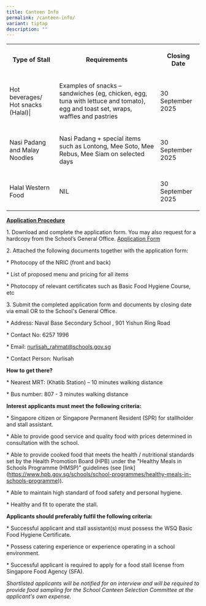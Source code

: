 ```yaml
---
title: Canteen Info
permalink: /canteen-info/
variant: tiptap
description: ""
---
```

<table style="minWidth: 75px">
<colgroup>
<col>
<col>
<col>
</colgroup>
<tbody>
<tr>
<th rowspan="1" colspan="1">
<p>Type of Stall</p>
</th>
<th rowspan="1" colspan="1">
<p>Requirements</p>
</th>
<th rowspan="1" colspan="1">
<p>Closing Date</p>
</th>
</tr>
<tr>
<td rowspan="1" colspan="1">
<p>Hot beverages/ Hot snacks (Halal)|</p>
</td>
<td rowspan="1" colspan="1">
<p>Examples of snacks –sandwiches (eg, chicken, egg, tuna with lettuce and
tomato), egg and toast set, wraps, waffles and pastries</p>
</td>
<td rowspan="1" colspan="1">
<p>30 September 2025</p>
</td>
</tr>
<tr>
<td rowspan="1" colspan="1">
<p>Nasi Padang and Malay Noodles</p>
</td>
<td rowspan="1" colspan="1">
<p>Nasi Padang + special items such as Lontong, Mee Soto, Mee Rebus, Mee
Siam on selected days</p>
</td>
<td rowspan="1" colspan="1">
<p>30 September 2025</p>
</td>
</tr>
<tr>
<td rowspan="1" colspan="1">
<p>Halal Western Food</p>
</td>
<td rowspan="1" colspan="1">
<p>NIL</p>
</td>
<td rowspan="1" colspan="1">
<p>30 September 2025</p>
</td>
</tr>
</tbody>
</table>
<p></p>
<p><strong><u>Application Procedure</u></strong>
</p>
<p>1. Download and complete the application form. You may also request for
a hardcopy from the School’s General Office. <a href="/files/Canteen_Application_Form.pdf" rel="noopener nofollow" target="_blank">Application Form</a>
</p>
<p></p>
<p>2. Attached the following documents together with the application form:</p>
<p>* Photocopy of the NRIC (front and back)</p>
<p>* List of proposed menu and pricing for all items</p>
<p>* Photocopy of relevant certificates such as Basic Food Hygiene Course,
etc</p>
<p>3. Submit the completed application form and documents by closing date
via email OR to the School's General Office.</p>
<p>* Address: Naval Base Secondary School , 901 Yishun Ring Road</p>
<p>* Contact No: 6257 1996</p>
<p>* Email: <a href="mailto:nurlisah_rahmat@schools.gov.sg" rel="noopener noreferrer nofollow" target="_blank">nurlisah_rahmat@schools.gov.sg</a>
</p>
<p>* Contact Person: Nurlisah</p>
<p><strong>How to get there?</strong>
</p>
<p>* Nearest MRT: (Khatib Station) – 10 minutes walking distance</p>
<p>* Bus number: 807 - 3 minutes walking distance</p>
<p><strong>Interest applicants must meet the following criteria:</strong>
</p>
<p>* Singapore citizen or Singapore Permanent Resident (SPR) for stallholder
and stall assistant.</p>
<p>* Able to provide good service and quality food with prices determined
in consultation with the school.</p>
<p>* Able to provide cooked food that meets the health / nutritional standards
set by the Health Promotion Board (HPB) under the "Healthy Meals in Schools
Programme (HMSP)" guidelines (see [link](<a href="https://www.hpb.gov.sg/schools/school-programmes/healthy-meals-in-schools-programme" rel="noopener noreferrer nofollow" target="_blank">https://www.hpb.gov.sg/schools/school-programmes/healthy-meals-in-schools-programme</a>)).</p>
<p>* Able to maintain high standard of food safety and personal hygiene.</p>
<p>* Healthy and fit to operate the stall.</p>
<p><strong>Applicants should preferably fulfil the following criteria:</strong>
</p>
<p>* Successful applicant and stall assistant(s) must possess the WSQ Basic
Food Hygiene Certificate.</p>
<p>* Possess catering experience or experience operating in a school environment.</p>
<p>* Successful applicant is required to apply for a food stall license from
Singapore Food Agency (SFA).</p>
<p><em>Shortlisted applicants will be notified for an interview and will be required to provide food sampling for the School Canteen Selection Committee at the applicant's own expense.</em>
</p>
<p></p>
<p></p>
<p></p>
<p></p>
<p></p>
<p></p>
<p></p>
<p></p>
<p></p>
<p></p>